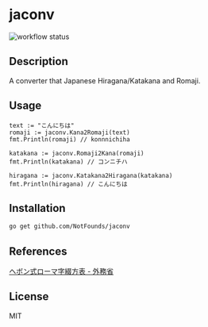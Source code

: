 # jaconv

![workflow status](https://github.com/NotFounds/jaconv/workflows/Go/badge.svg)

## Description

A converter that Japanese Hiragana/Katakana and Romaji.

## Usage

```golang
text := "こんにちは"
romaji := jaconv.Kana2Romaji(text)
fmt.Println(romaji) // konnnichiha

katakana := jaconv.Romaji2Kana(romaji)
fmt.Println(katakana) // コンニチハ

hiragana := jaconv.Katakana2Hiragana(katakana)
fmt.Println(hiragana) // こんにちは
```

## Installation

```sh
go get github.com/NotFounds/jaconv
```

## References

[ヘボン式ローマ字綴方表 - 外務省](https://www.ezairyu.mofa.go.jp/passport/hebon.html)

## License

MIT
